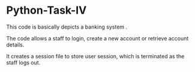 # Python-Task-IV
 
 This code is basically depicts a banking system .
 
 The code allows a staff to login, create a new account or retrieve account details.
 
 It creates a session file to store user session, which is terminated as the staff logs out.
